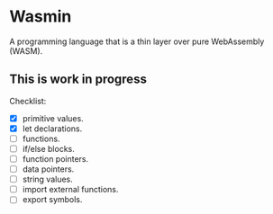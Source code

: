 # Wasmin

A programming language that is a thin layer over pure WebAssembly (WASM).

## This is work in progress

Checklist:

- [x] primitive values.
- [x] let declarations.
- [ ] functions.
- [ ] if/else blocks.
- [ ] function pointers.
- [ ] data pointers.
- [ ] string values.
- [ ] import external functions.
- [ ] export symbols.

